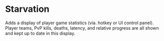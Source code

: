 # Starvation

Adds a display of player game statistics (via. hotkey or UI control panel). Player teams, PvP kills, deaths, latency, and relative progress are all shown and kept up to date in this display.
